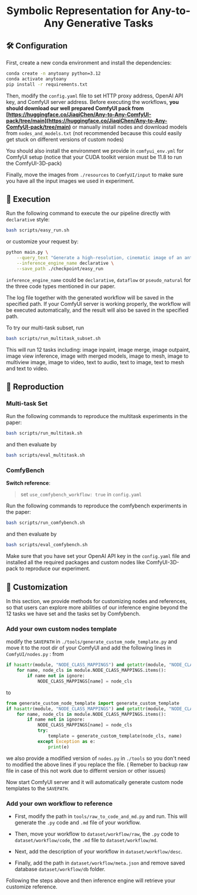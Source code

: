 <h1 align="center">Symbolic Representation for Any-to-Any Generative Tasks</h1>
<p align="center">

## 🛠️ Configuration

First, create a new conda environment and install the dependencies:

```bash
conda create -n anytoany python=3.12
conda activate anytoany
pip install -r requirements.txt
```

Then, modify the `config.yaml` file to set HTTP proxy address, OpenAI API key, and ComfyUI server address. Before executing the workflows, **you should download our well prepared ComfyUI pack from [https://huggingface.co/JiaqiChen/Any-to-Any-ComfyUI-pack/tree/main](https://huggingface.co/JiaqiChen/Any-to-Any-ComfyUI-pack/tree/main)** or manually install nodes and download models from `nodes_and_models.txt` (not recommended because this could easily get stuck on different versions of custom nodes)

You should also install the environment we provide in `comfyui_env.yml` for ComfyUI setup (notice that your CUDA toolkit version must be 11.8 to run the ComfyUI-3D-pack)

Finally, move the images from `./resources` to `ComfyUI/input`
 to make sure you have all the input images we used in experiment.

## 🚀 Execution

Run the following command to execute the our pipeline directly with `declarative` style:

```bash
bash scripts/easy_run.sh
```

or customize your request by:

```bash
python main.py \
    --query_text "Generate a high-resolution, cinematic image of an anthropomorphic fox in a sci-fi spaceship, wearing a spacesuit, with dramatic lighting and detailed features. The style should be realistic, high quality" \
    --inference_engine_name declarative \
    --save_path ./checkpoint/easy_run
```

`inference_engine_name` could be  `declarative`, `dataflow` or `pseudo_natural` for the three code types mentioned in our paper.


The log file together with the generated workflow will be saved in the specified path. If your ComfyUI server is working properly, the workflow will be executed automatically, and the result will also be saved in the specified path.

To try our multi-task subset, run 

```bash
bash scripts/run_multitask_subset.sh
```
This will run 12 tasks including: image inpaint, image merge, image outpaint, image view inference, image with merged models, image to mesh, image to multiview image, image to video, text to audio, text to image, text to mesh and text to video.
## 🔎 Reproduction

### Multi-task Set

Run the following commands to reproduce the multitask experiments in the paper:

```bash
bash scripts/run_multitask.sh
```

and then evaluate by

```bash
bash scripts/eval_multitask.sh
```

### ComfyBench

**Switch reference**: 

> set `use_comfybench_workflow: true` in `config.yaml`

Run the following commands to reproduce the comfybench experiments in the paper:

```bash
bash scripts/run_comfybench.sh
```

and then evaluate by

```bash
bash scripts/eval_comfybench.sh
```

Make sure that you have set your OpenAI API key in the `config.yaml` file and installed all the required packages and custom nodes like ComfyUI-3D-pack to reproduce our experiment.

## 🤖 Customization

In this section, we provide methods for customizing nodes and references, so that users can explore more abilities of our inference engine beyond the 12 tasks we have set and the tasks set by Comfybench.

### Add your own custom nodes template
modify the `SAVEPATH` in `./tools/generate_custom_node_template.py` and move it to the root dir of your ComfyUI and add the following lines in `ComfyUI/nodes.py` : from

```python
if hasattr(module, "NODE_CLASS_MAPPINGS") and getattr(module, "NODE_CLASS_MAPPINGS") is not None:
    for name, node_cls in module.NODE_CLASS_MAPPINGS.items():
        if name not in ignore:
            NODE_CLASS_MAPPINGS[name] = node_cls
```

to

```python
from generate_custom_node_template import generate_custom_template
if hasattr(module, "NODE_CLASS_MAPPINGS") and getattr(module, "NODE_CLASS_MAPPINGS") is not None:
    for name, node_cls in module.NODE_CLASS_MAPPINGS.items():
        if name not in ignore:
            NODE_CLASS_MAPPINGS[name] = node_cls
            try:
                template = generate_custom_template(node_cls, name)
            except Exception as e:
                print(e)
```

we also provide a modified version of `nodes.py` in `./tools` so you don't need to modified the above lines if you replace the file. ( Remeber to backup raw file in case of this not work due to differnt version or other issues)

Now start ComfyUI server and it will automatically generate custom node templates to the `SAVEPATH`. 

### Add your own workflow to reference

* First, modify the path in `tools/raw_to_code_and_md.py` and run. This will generate the `.py` code and `.md` file of your workflow.

* Then, move your workflow to `dataset/workflow/raw`, the `.py` code to `dataset/workflow/code`, the `.md` file to `dataset/workflow/md`.

* Next, add the description of your workflow in `dataset/workflow/desc`.

* Finally, add the path in `dataset/workflow/meta.json` and remove saved database `dataset/workflow/db` folder.

Following the steps above and then inference engine will retrieve your customize reference.